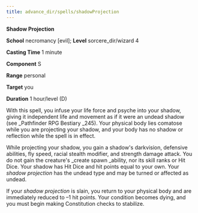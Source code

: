 ```yaml
---
title: advance_dir/spells/shadowProjection
---
```

 **Shadow Projection**

**School** necromancy [evil]; **Level** sorcere_dir/wizard 4

**Casting Time** 1 minute

**Component** S

**Range** personal

**Target** you

**Duration** 1 hour/level (D)

With this spell, you infuse your life force and psyche into your shadow, giving it independent life and movement as if it were an undead shadow (see _Pathfinder RPG Bestiary _245). Your physical body lies comatose while you are projecting your shadow, and your body has no shadow or reflection while the spell is in effect.

While projecting your shadow, you gain a shadow's darkvision, defensive abilities, fly speed, racial stealth modifier, and strength damage attack. You do not gain the creature's _create spawn _ability, nor its skill ranks or Hit Dice. Your shadow has Hit Dice and hit points equal to your own. Your _shadow projection_ has the undead type and may be turned or affected as undead.

If your _shadow projection_ is slain, you return to your physical body and are immediately reduced to –1 hit points. Your condition becomes dying, and you must begin making Constitution checks to stabilize.

